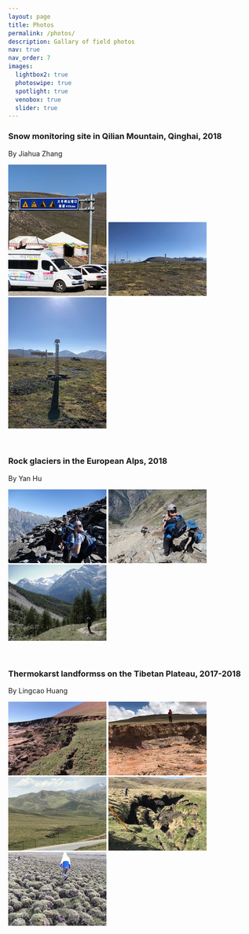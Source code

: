 ```yaml
---
layout: page
title: Photos
permalink: /photos/
description: Gallary of field photos
nav: true
nav_order: 7
images:
  lightbox2: true
  photoswipe: true
  spotlight: true
  venobox: true
  slider: true
---
```

### Snow monitoring site in Qilian Mountain, Qinghai, 2018
By Jiahua Zhang

<a class="venobox" data-gall="myGallery" href="/assets/img/field/Jiahua1.jpg"><img src="/assets/img/field/Jiahua1_thumbnail.jpg" /></a>
<a class="venobox" data-gall="myGallery" href="/assets/img/field/Jiahua2.jpg"><img src="/assets/img/field/Jiahua2_thumbnail.jpg" /></a>
<a class="venobox" data-gall="myGallery" href="/assets/img/field/Jiahua3.jpg"><img src="/assets/img/field/Jiahua3_thumbnail.jpg" /></a>
<p> &nbsp; </p>

### Rock glaciers in the European Alps, 2018
By Yan Hu

<a class="venobox" data-gall="myGallery" href="/assets/img/field/yan_alps1.jpg"><img src="/assets/img/field/yan_alps1_thumbnail.jpg" /></a>
<a class="venobox" data-gall="myGallery" href="/assets/img/field/yan_alps2.jpg"><img src="/assets/img/field/yan_alps2_thumbnail.jpg" /></a>
<a class="venobox" data-gall="myGallery" href="/assets/img/field/yan_alps3.jpg"><img src="/assets/img/field/yan_alps3_thumbnail.jpg" /></a>

<p> &nbsp; </p>

### Thermokarst landformss on the Tibetan Plateau, 2017-2018
By Lingcao Huang

<a class="venobox" data-gall="myGallery" href="/assets/img/field/lingcao_thaw_slump2_beiluhe.jpg"><img src="/assets/img/field/lingcao_thaw_slump2_beiluhe_thumbnail.jpg" /></a>
<a class="venobox" data-gall="myGallery" href="/assets/img/field/lingcao_thaw_slump1_beiluhe.jpg"><img src="/assets/img/field/lingcao_thaw_slump1_beiluhe_thumbnail.jpg" /></a>
<a class="venobox" data-gall="myGallery" href="/assets/img/field/lingcao_thermal_erosion_gully_eboling.jpg"><img src="/assets/img/field/lingcao_thermal_erosion_gully_eboling_thumbnail.jpg" /></a>
<a class="venobox" data-gall="myGallery" href="/assets/img/field/lingcao_sinkhole_eobling.jpg"><img src="/assets/img/field/lingcao_sinkhole_eobling_thumbnail.jpg" /></a>
<a class="venobox" data-gall="myGallery" href="/assets/img/field/lingcao_Hummocks2_maxianshan.jpg"><img src="/assets/img/field/lingcao_Hummocks2_maxianshan_thumbnail.jpg" /></a>


<p> &nbsp; </p>
